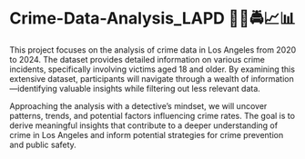 # Crime-Data-Analysis_LAPD 🕵️‍♂️🚔📈📊

This project focuses on the analysis of crime data in Los Angeles from 2020 to 2024. The dataset provides detailed information on various crime incidents, specifically involving victims aged 18 and older. By examining this extensive dataset, participants will navigate through a wealth of information—identifying valuable insights while filtering out less relevant data.

Approaching the analysis with a detective’s mindset, we will uncover patterns, trends, and potential factors influencing crime rates. The goal is to derive meaningful insights that contribute to a deeper understanding of crime in Los Angeles and inform potential strategies for crime prevention and public safety.
